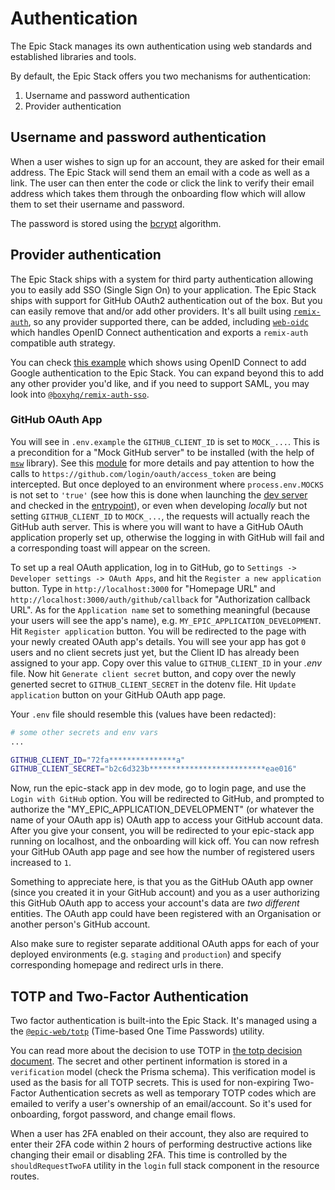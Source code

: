 # Authentication

The Epic Stack manages its own authentication using web standards and
established libraries and tools.

By default, the Epic Stack offers you two mechanisms for authentication:

1. Username and password authentication
2. Provider authentication

## Username and password authentication

When a user wishes to sign up for an account, they are asked for their email
address. The Epic Stack will send them an email with a code as well as a link.
The user can then enter the code or click the link to verify their email address
which takes them through the onboarding flow which will allow them to set their
username and password.

The password is stored using the [bcrypt](https://npm.im/bcrypt) algorithm.

## Provider authentication

The Epic Stack ships with a system for third party authentication allowing you
to easily add SSO (Single Sign On) to your application. The Epic Stack ships
with support for GitHub OAuth2 authentication out of the box. But you can easily
remove that and/or add other providers. It's all built using
[`remix-auth`](https://npm.im/remix-auth), so any provider supported there, can
be added, including [`web-oidc`](https://npm.im/web-oidc) which handles OpenID
Connect authentication and exports a `remix-auth` compatible auth strategy.

You can check [this example](https://github.com/kentcdodds/epic-oidc) which
shows using OpenID Connect to add Google authentication to the Epic Stack. You
can expand beyond this to add any other provider you'd like, and if you need to
support SAML, you may look into
[`@boxyhq/remix-auth-sso`](https://github.com/boxyhq/remix-auth-sso).

### GitHub OAuth App

You will see in `.env.example` the `GITHUB_CLIENT_ID` is set to `MOCK_...`. This
is a precondition for a "Mock GitHub server" to be installed (with the help of
[`msw`](https://github.com/mswjs/msw) library). See this
[module](../tests/mocks/github.ts) for more details and pay attention to how the
calls to `https://github.com/login/oauth/access_token` are being intercepted.
But once deployed to an environment where `process.env.MOCKS` is not set to
`'true'` (see how this is done when launching the
[dev server](../server/dev-server.js) and checked in the
[entrypoint](../index.js)), or even when developing _locally_ but not setting
`GITHUB_CLIENT_ID` to `MOCK_...`, the requests will actually reach the GitHub
auth server. This is where you will want to have a GitHub OAuth application
properly set up, otherwise the logging in with GitHub will fail and a
corresponding toast will appear on the screen.

To set up a real OAuth application, log in to GitHub, go to
`Settings -> Developer settings -> OAuth Apps`, and hit the
`Register a new application` button. Type in `http://localhost:3000` for
"Homepage URL" and `http://localhost:3000/auth/github/callback` for
"Authorization callback URL". As for the `Application name` set to something
meaningful (because your users will see the app's name), e.g.
`MY_EPIC_APPLICATION_DEVELOPMENT`. Hit `Register application` button. You will
be redirected to the page with your newly created OAuth app's details. You will
see your app has got `0` users and no client secrets just yet, but the Client ID
has already been assigned to your app. Copy over this value to
`GITHUB_CLIENT_ID` in your _.env_ file. Now hit `Generate client secret` button,
and copy over the newly generted secret to `GITHUB_CLIENT_SECRET` in the dotenv
file. Hit `Update application` button on your GitHub OAuth app page.

Your `.env` file should resemble this (values have been redacted):

```bash
# some other secrets and env vars
...

GITHUB_CLIENT_ID="72fa***************a"
GITHUB_CLIENT_SECRET="b2c6d323b**************************eae016"
```

Now, run the epic-stack app in dev mode, go to login page, and use the
`Login with GitHub` option. You will be redirected to GitHub, and prompted to
authorize the "MY_EPIC_APPLICATION_DEVELOPMENT" (or whatever the name of your
OAuth app is) OAuth app to access your GitHub account data. After you give your
consent, you will be redirected to your epic-stack app running on localhost, and
the onboarding will kick off. You can now refresh your GitHub OAuth app page and
see how the number of registered users increased to `1`.

Something to appreciate here, is that you as the GitHub OAuth app owner (since
you created it in your GitHub account) and you as a user authorizing this GitHub
OAuth app to access your account's data are _two different_ entities. The OAuth
app could have been registered with an Organisation or another person's GitHub
account.

Also make sure to register separate additional OAuth apps for each of your
deployed environments (e.g. `staging` and `production`) and specify
corresponding homepage and redirect urls in there.

## TOTP and Two-Factor Authentication

Two factor authentication is built-into the Epic Stack. It's managed using a the
[`@epic-web/totp`](https://npm.im/@epic-web/totp) (Time-based One Time
Passwords) utility.

You can read more about the decision to use TOTP in
[the totp decision document](./decisions/014-totp.md). The secret and other
pertinent information is stored in a `verification` model (check the Prisma
schema). This verification model is used as the basis for all TOTP secrets. This
is used for non-expiring Two-Factor Authentication secrets as well as temporary
TOTP codes which are emailed to verify a user's ownership of an email/account.
So it's used for onboarding, forgot password, and change email flows.

When a user has 2FA enabled on their account, they also are required to enter
their 2FA code within 2 hours of performing destructive actions like changing
their email or disabling 2FA. This time is controlled by the
`shouldRequestTwoFA` utility in the `login` full stack component in the resource
routes.
